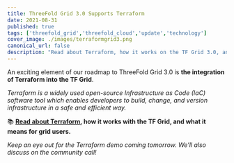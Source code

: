 ```yaml
---
title: ThreeFold Grid 3.0 Supports Terraform
date: 2021-08-31
published: true
tags: ['threefold_grid','threefold_cloud','update','technology']
cover_image: ./images/terraformgrid3.png
canonical_url: false
description: "Read about Terraform, how it works on the TF Grid 3.0, and what it means for grid users."
---
```


An exciting element of our roadmap to ThreeFold Grid 3.0 is **the integration of Terraform into the TF Grid**.

*Terraform is a widely used open-source Infrastructure as Code (IaC) software tool which enables developers to build, change, and version infrastructure in a safe and efficient way.*

📚 **[Read about Terraform](https://forum.threefold.io/t/threefold-grid-3-0-supports-terraform/1184), how it works with the TF Grid, and what it means for grid users.**

*Keep an eye out for the Terraform demo coming tomorrow. We’ll also discuss on the community call!*